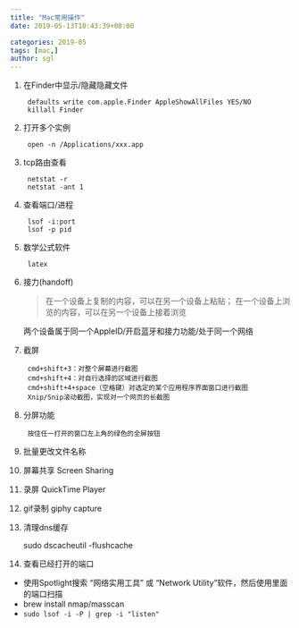 ```yaml
---
title: "Mac常用操作"
date: 2019-05-13T10:43:39+08:00

categories: 2019-05
tags: [mac,]
author: sgl
---
```


1. 在Finder中显示/隐藏隐藏文件

        defaults write com.apple.Finder AppleShowAllFiles YES/NO  
        killall Finder

2. 打开多个实例
    
        open -n /Applications/xxx.app    
    
3. tcp路由查看
    
        netstat -r
        netstat -ant 1
    
4. 查看端口/进程

        lsof -i:port        
        lsof -p pid   
    
5. 数学公式软件

        latex   
    
6. 接力(handoff)  
    
    > 在一个设备上复制的内容，可以在另一个设备上粘贴；
    > 在一个设备上浏览的内容，可以在另一个设备上接着浏览
    
    两个设备属于同一个AppleID/开启蓝牙和接力功能/处于同一个网络
       
7. 截屏

        cmd+shift+3：对整个屏幕进行截图
        cmd+shift+4：对自行选择的区域进行截图
        cmd+shift+4+space（空格键）对选定的某个应用程序界面窗口进行截图
        Xnip/Snip滚动截图，实现对一个网页的长截图

8. 分屏功能
        
        按住任一打开的窗口左上角的绿色的全屏按钮

9. 批量更改文件名称
10. 屏幕共享 Screen Sharing
11. 录屏 QuickTime Player  
12. gif录制 giphy capture
13. 清理dns缓存
    
    sudo dscacheutil -flushcache
    
14. 查看已经打开的端口   
+   使用Spotlight搜索 “网络实用工具” 或 “Network Utility”软件，然后使用里面的端口扫描
+ brew install nmap/masscan
+ `sudo lsof -i -P | grep -i "listen"`


